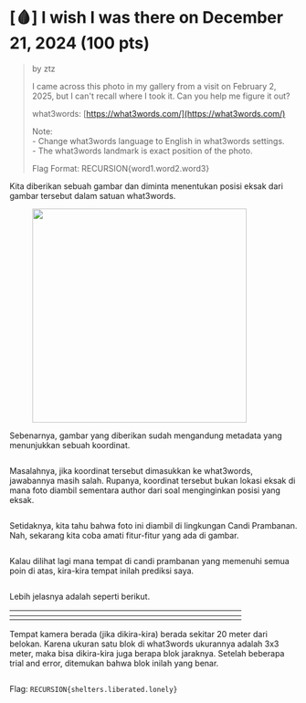 # \[🩸] I wish I was there on December 21, 2024 (100 pts)

> by ztz
>
> I came across this photo in my gallery from a visit on February 2, 2025, but I can't recall where I took it. Can you help me figure it out?
>
> what3words: [https://what3words.com/](https://what3words.com/)
>
> Note:\
> \- Change what3words language to English in what3words settings.\
> \- The what3words landmark is exact position of the photo.
>
> Flag Format: RECURSION{word1.word2.word3}

Kita diberikan sebuah gambar dan diminta menentukan posisi eksak dari gambar tersebut dalam satuan what3words.

<figure><img src="https://lh7-rt.googleusercontent.com/docsz/AD_4nXcslwJePjd-KFzHWUUK1tOOTVtiStHtu5a1BFzsYFRy42FT7COiX9cLT0DKct5T_OFZSMBJX04oNjGJZjRml0DAzWtu-FJT5Pb3cxZupNdIF9nCklM9QX6jDWv1cWWXraaWiml3nA?key=SxIcHc24jlwlBodtkfBf9D-E" alt="" width="375"><figcaption></figcaption></figure>

Sebenarnya, gambar yang diberikan sudah mengandung metadata yang menunjukkan sebuah koordinat.

<figure><img src="https://lh7-rt.googleusercontent.com/docsz/AD_4nXd2o0cgnnJ1a5Ysk5Gqw-I0-vDuJKH-G3jjKzPVSJP6odAOm3eqe9JdVBjIdFEJxxISGoEEyDYycbhus9GZrC-mKvr2orILVTn9Y2HCC9afPNvETlAwiY9LLFw9XVBtaJZ_AWYIug?key=SxIcHc24jlwlBodtkfBf9D-E" alt=""><figcaption></figcaption></figure>

Masalahnya, jika koordinat tersebut dimasukkan ke what3words, jawabannya masih salah. Rupanya, koordinat tersebut bukan lokasi eksak di mana foto diambil sementara author dari soal menginginkan posisi yang eksak.

<figure><img src="https://lh7-rt.googleusercontent.com/docsz/AD_4nXcoF8sx2BBMx5r2H8s4cdVx1gAWJFWm-5wwEAndCPdFi98_4fYH_SG0yzJVj96nApy_xtGw3P_RrlDYPxhMXsltGAaBV95wQyyb_FMlqzfIpX68FfVZ6R0pxijA6dAae7JvgvYw?key=SxIcHc24jlwlBodtkfBf9D-E" alt=""><figcaption></figcaption></figure>

Setidaknya, kita tahu bahwa foto ini diambil di lingkungan Candi Prambanan. Nah, sekarang kita coba amati fitur-fitur yang ada di gambar.

<figure><img src="https://lh7-rt.googleusercontent.com/docsz/AD_4nXe-mZItDFuzI2VgpzkyXa8_p44CXpKaaIyiWPTsqNv_-mOWNiIQnron__oeOZRKZHREm6fpFyiBdH9d3VfFo-gsM81HMPYWwLXIwFgL2fM0EjJeL3HDV7yg6MzZDS33m15wjd1q?key=SxIcHc24jlwlBodtkfBf9D-E" alt=""><figcaption></figcaption></figure>

Kalau dilihat lagi mana tempat di candi prambanan yang memenuhi semua poin di atas, kira-kira tempat inilah prediksi saya.

<figure><img src="https://lh7-rt.googleusercontent.com/docsz/AD_4nXdw-TtZcd6Vd0XfVl1wN6TF_pjos8k0gwYlodEMOufy2EZDuyRIq-QX-PqXHHZC5zzESeUbOgtcvDuKktD85mWq5miYiBTcAOmpCg42ozNQCPIS4iO8iWOzaSuuH8i8YKW2DoYABg?key=SxIcHc24jlwlBodtkfBf9D-E" alt=""><figcaption></figcaption></figure>

Lebih jelasnya adalah seperti berikut.

<table data-header-hidden><thead><tr><th width="374"></th><th></th></tr></thead><tbody><tr><td><img src="https://lh7-rt.googleusercontent.com/docsz/AD_4nXevBPk_pHMp1rv_PrCBF98EYpjplr0Bzlv1Xq4GXx07fCwB-cP10P8nRvzh_7MrR1KEBcSVMMPGXEARGxAou5waPjaQD29bpkw19X0vqTobehu_5Q_-hHyFfFq1UEBSnSqRWIzm0w?key=SxIcHc24jlwlBodtkfBf9D-E" alt=""></td><td><img src="https://lh7-rt.googleusercontent.com/docsz/AD_4nXdE1xH9VZWXbHJ_vhk0vozBsYKNETU_TkeJhfKqNAuByD_isJkvriaGgCy3eZ-wOm_9N_jee-oPHVdBJwSj164ftYnDwKQZviR3cu8PUb_ZfURr_V8m0hjKIPN5hYyLYb0HN4dBlw?key=SxIcHc24jlwlBodtkfBf9D-E" alt=""></td></tr></tbody></table>

Tempat kamera berada (jika dikira-kira) berada sekitar 20 meter dari belokan. Karena ukuran satu blok di what3words ukurannya adalah 3x3 meter, maka bisa dikira-kira juga berapa blok jaraknya. Setelah beberapa trial and error, ditemukan bahwa blok inilah yang benar.

<figure><img src="https://lh7-rt.googleusercontent.com/docsz/AD_4nXe9tfgW6jFEVr_R7P27bZF_7wowjQzVQyjx6thG8eI1gizj2taif5Sd1WgMyPR4AqHbIm8XcNfL-3KqHWy-oGkwXimmEFmhRiJ20GQZdxCLtCDq4KtzuooYfoGfTrfrCbmLGkXP?key=SxIcHc24jlwlBodtkfBf9D-E" alt=""><figcaption></figcaption></figure>

Flag: `RECURSION{shelters.liberated.lonely}`
